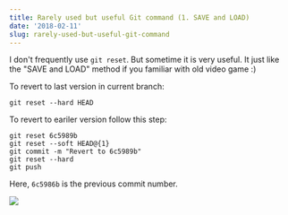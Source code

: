 ```yaml
---
title: Rarely used but useful Git command (1. SAVE and LOAD)
date: '2018-02-11'
slug: rarely-used-but-useful-git-command
---
```


I don't frequently use `git reset`. But sometime it is very useful. It just like the "SAVE and LOAD" method if you familiar with old video game :)

To revert to last version in current branch:

```
git reset --hard HEAD
```

To revert to eariler version follow this step:

```
git reset 6c5989b 
git reset --soft HEAD@{1}
git commit -m "Revert to 6c5989b"
git reset --hard
git push
```
Here, `6c5986b` is the previous commit number.

![](http://files.explosm.net/comics/comicsavegamenew.png)